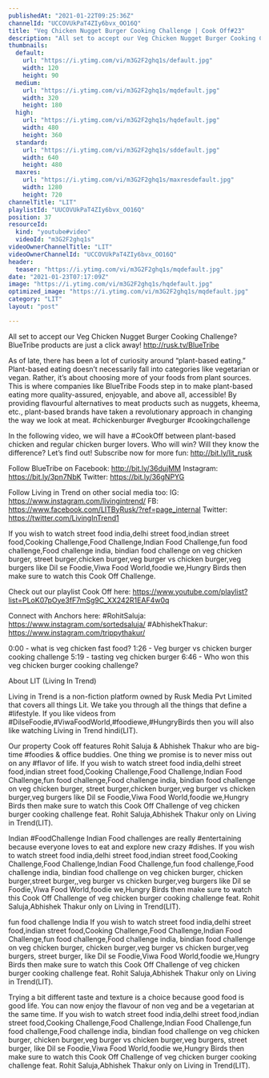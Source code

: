 ```yaml
---
publishedAt: "2021-01-22T09:25:36Z"
channelId: "UCCOVUkPaT4ZIy6bvx_OO16Q"
title: "Veg Chicken Nugget Burger Cooking Challenge | Cook Off#23"
description: "All set to accept our Veg Chicken Nugget Burger Cooking Challenge?\nBlueTribe products are just a click away! http://rusk.tv/BlueTribe\n\nAs of late, there has been a lot of curiosity around “plant-based eating.” Plant-based eating doesn’t necessarily fall into categories like vegetarian or vegan. Rather, it’s about choosing more of your foods from plant sources. This is where companies like BlueTribe Foods step in to make plant-based eating more quality-assured, enjoyable, and above all, accessible! By providing flavourful alternatives to meat products such as nuggets, kheema, etc., plant-based brands have taken a revolutionary approach in changing the way we look at meat. #chickenburger #vegburger #cookingchallenge\n\nIn the following video, we will have a #CookOff between plant-based chicken and regular chicken burger lovers. Who will win? Will they know the difference? Let’s find out! Subscribe now for more fun: http://bit.ly/lit_rusk\n\nFollow BlueTribe on \nFacebook: http://bit.ly/36dujMM\nInstagram: https://bit.ly/3pn7NbK\nTwitter: https://bit.ly/36gNPYG\n\nFollow Living in Trend on other social media too:\nIG: https://www.instagram.com/livingintrend/\nFB: https://www.facebook.com/LITByRusk/?ref=page_internal \nTwitter: https://twitter.com/LivingInTrend1\n\nIf you wish to watch street food india,delhi street food,indian street food,Cooking Challenge,Food Challenge,Indian Food Challenge,fun food challenge,Food challenge india, bindian food challenge on veg chicken burger, street burger,chicken burger,veg burger vs chicken burger,veg burgers like Dil se Foodie,Viwa Food World,foodie we,Hungry Birds then make sure to watch this Cook Off Challenge.\n\nCheck out our playlist Cook Off here: https://www.youtube.com/playlist?list=PLoK07pOye3fF7mSg9C_XX242R1EAF4w0q\n\nConnect with Anchors here:\n#RohitSaluja: https://www.instagram.com/sortedsaluja/\n#AbhishekThakur: https://www.instagram.com/trippythakur/\n\n0:00 - what is veg chicken fast food?\n1:26 - Veg burger vs chicken burger cooking challenge\n5:19 - tasting veg chicken burger\n6:46 - Who won this veg chicken burger cooking challenge?\n\nAbout LIT (Living In Trend)\n\nLiving in Trend is a non-fiction platform owned by Rusk Media Pvt Limited that covers all things Lit. We take you through all the things that define a #lifestyle. If you like videos from #DilseFoodie,#ViwaFoodWorld,#foodiewe,#HungryBirds then you will also like watching Living in Trend hindi(LIT).\n\nOur property Cook off features Rohit Saluja & Abhishek Thakur who are big-time #foodies & office buddies. One thing we promise is to never miss out on any #flavor of life. If you wish to watch street food india,delhi street food,indian street food,Cooking Challenge,Food Challenge,Indian Food Challenge,fun food challenge,Food challenge india, bindian food challenge on veg chicken burger, street burger,chicken burger,veg burger vs chicken burger,veg burgers like Dil se Foodie,Viwa Food World,foodie we,Hungry Birds then make sure to watch this Cook Off Challenge of veg chicken burger cooking challenge feat. Rohit Saluja,Abhishek Thakur only on Living in Trend(LIT).\n\n\nIndian #FoodChallenge\nIndian Food challenges are really #entertaining because everyone loves to eat and explore new crazy #dishes. If you wish to watch street food india,delhi street food,indian street food,Cooking Challenge,Food Challenge,Indian Food Challenge,fun food challenge,Food challenge india, bindian food challenge on veg chicken burger, chicken burger,street burger,,veg burger vs chicken burger,veg burgers like Dil se Foodie,Viwa Food World,foodie we,Hungry Birds then make sure to watch this Cook Off Challenge of veg chicken burger cooking challenge feat. Rohit Saluja,Abhishek Thakur only on Living in Trend(LIT).\n\n\nfun food challenge India \nIf you wish to watch street food india,delhi street food,indian street food,Cooking Challenge,Food Challenge,Indian Food Challenge,fun food challenge,Food challenge india, bindian food challenge on veg chicken burger, chicken burger,veg burger vs chicken burger,veg burgers, street burger, like Dil se Foodie,Viwa Food World,foodie we,Hungry Birds then make sure to watch this Cook Off Challenge of veg chicken burger cooking challenge feat. Rohit Saluja,Abhishek Thakur only on Living in Trend(LIT).\n\nTrying a bit different taste and texture is a choice because good food is good life. You can now enjoy the flavour of non veg and be a vegetarian at the same time. If you wish to watch street food india,delhi street food,indian street food,Cooking Challenge,Food Challenge,Indian Food Challenge,fun food challenge,Food challenge india, bindian food challenge on veg chicken burger, chicken burger,veg burger vs chicken burger,veg burgers, street burger, like Dil se Foodie,Viwa Food World,foodie we,Hungry Birds then make sure to watch this Cook Off Challenge of veg chicken burger cooking challenge feat. Rohit Saluja,Abhishek Thakur only on Living in Trend(LIT)."
thumbnails:
  default:
    url: "https://i.ytimg.com/vi/m3G2F2ghq1s/default.jpg"
    width: 120
    height: 90
  medium:
    url: "https://i.ytimg.com/vi/m3G2F2ghq1s/mqdefault.jpg"
    width: 320
    height: 180
  high:
    url: "https://i.ytimg.com/vi/m3G2F2ghq1s/hqdefault.jpg"
    width: 480
    height: 360
  standard:
    url: "https://i.ytimg.com/vi/m3G2F2ghq1s/sddefault.jpg"
    width: 640
    height: 480
  maxres:
    url: "https://i.ytimg.com/vi/m3G2F2ghq1s/maxresdefault.jpg"
    width: 1280
    height: 720
channelTitle: "LIT"
playlistId: "UUCOVUkPaT4ZIy6bvx_OO16Q"
position: 37
resourceId:
  kind: "youtube#video"
  videoId: "m3G2F2ghq1s"
videoOwnerChannelTitle: "LIT"
videoOwnerChannelId: "UCCOVUkPaT4ZIy6bvx_OO16Q"
header:
  teaser: "https://i.ytimg.com/vi/m3G2F2ghq1s/mqdefault.jpg"
date: "2021-01-23T07:17:09Z"
image: "https://i.ytimg.com/vi/m3G2F2ghq1s/hqdefault.jpg"
optimized_image: "https://i.ytimg.com/vi/m3G2F2ghq1s/mqdefault.jpg"
category: "LIT"
layout: "post"

---
```

All set to accept our Veg Chicken Nugget Burger Cooking Challenge?
BlueTribe products are just a click away! http://rusk.tv/BlueTribe

As of late, there has been a lot of curiosity around “plant-based eating.” Plant-based eating doesn’t necessarily fall into categories like vegetarian or vegan. Rather, it’s about choosing more of your foods from plant sources. This is where companies like BlueTribe Foods step in to make plant-based eating more quality-assured, enjoyable, and above all, accessible! By providing flavourful alternatives to meat products such as nuggets, kheema, etc., plant-based brands have taken a revolutionary approach in changing the way we look at meat. #chickenburger #vegburger #cookingchallenge

In the following video, we will have a #CookOff between plant-based chicken and regular chicken burger lovers. Who will win? Will they know the difference? Let’s find out! Subscribe now for more fun: http://bit.ly/lit_rusk

Follow BlueTribe on 
Facebook: http://bit.ly/36dujMM
Instagram: https://bit.ly/3pn7NbK
Twitter: https://bit.ly/36gNPYG

Follow Living in Trend on other social media too:
IG: https://www.instagram.com/livingintrend/
FB: https://www.facebook.com/LITByRusk/?ref=page_internal 
Twitter: https://twitter.com/LivingInTrend1

If you wish to watch street food india,delhi street food,indian street food,Cooking Challenge,Food Challenge,Indian Food Challenge,fun food challenge,Food challenge india, bindian food challenge on veg chicken burger, street burger,chicken burger,veg burger vs chicken burger,veg burgers like Dil se Foodie,Viwa Food World,foodie we,Hungry Birds then make sure to watch this Cook Off Challenge.

Check out our playlist Cook Off here: https://www.youtube.com/playlist?list=PLoK07pOye3fF7mSg9C_XX242R1EAF4w0q

Connect with Anchors here:
#RohitSaluja: https://www.instagram.com/sortedsaluja/
#AbhishekThakur: https://www.instagram.com/trippythakur/

0:00 - what is veg chicken fast food?
1:26 - Veg burger vs chicken burger cooking challenge
5:19 - tasting veg chicken burger
6:46 - Who won this veg chicken burger cooking challenge?

About LIT (Living In Trend)

Living in Trend is a non-fiction platform owned by Rusk Media Pvt Limited that covers all things Lit. We take you through all the things that define a #lifestyle. If you like videos from #DilseFoodie,#ViwaFoodWorld,#foodiewe,#HungryBirds then you will also like watching Living in Trend hindi(LIT).

Our property Cook off features Rohit Saluja & Abhishek Thakur who are big-time #foodies & office buddies. One thing we promise is to never miss out on any #flavor of life. If you wish to watch street food india,delhi street food,indian street food,Cooking Challenge,Food Challenge,Indian Food Challenge,fun food challenge,Food challenge india, bindian food challenge on veg chicken burger, street burger,chicken burger,veg burger vs chicken burger,veg burgers like Dil se Foodie,Viwa Food World,foodie we,Hungry Birds then make sure to watch this Cook Off Challenge of veg chicken burger cooking challenge feat. Rohit Saluja,Abhishek Thakur only on Living in Trend(LIT).


Indian #FoodChallenge
Indian Food challenges are really #entertaining because everyone loves to eat and explore new crazy #dishes. If you wish to watch street food india,delhi street food,indian street food,Cooking Challenge,Food Challenge,Indian Food Challenge,fun food challenge,Food challenge india, bindian food challenge on veg chicken burger, chicken burger,street burger,,veg burger vs chicken burger,veg burgers like Dil se Foodie,Viwa Food World,foodie we,Hungry Birds then make sure to watch this Cook Off Challenge of veg chicken burger cooking challenge feat. Rohit Saluja,Abhishek Thakur only on Living in Trend(LIT).


fun food challenge India 
If you wish to watch street food india,delhi street food,indian street food,Cooking Challenge,Food Challenge,Indian Food Challenge,fun food challenge,Food challenge india, bindian food challenge on veg chicken burger, chicken burger,veg burger vs chicken burger,veg burgers, street burger, like Dil se Foodie,Viwa Food World,foodie we,Hungry Birds then make sure to watch this Cook Off Challenge of veg chicken burger cooking challenge feat. Rohit Saluja,Abhishek Thakur only on Living in Trend(LIT).

Trying a bit different taste and texture is a choice because good food is good life. You can now enjoy the flavour of non veg and be a vegetarian at the same time. If you wish to watch street food india,delhi street food,indian street food,Cooking Challenge,Food Challenge,Indian Food Challenge,fun food challenge,Food challenge india, bindian food challenge on veg chicken burger, chicken burger,veg burger vs chicken burger,veg burgers, street burger, like Dil se Foodie,Viwa Food World,foodie we,Hungry Birds then make sure to watch this Cook Off Challenge of veg chicken burger cooking challenge feat. Rohit Saluja,Abhishek Thakur only on Living in Trend(LIT).